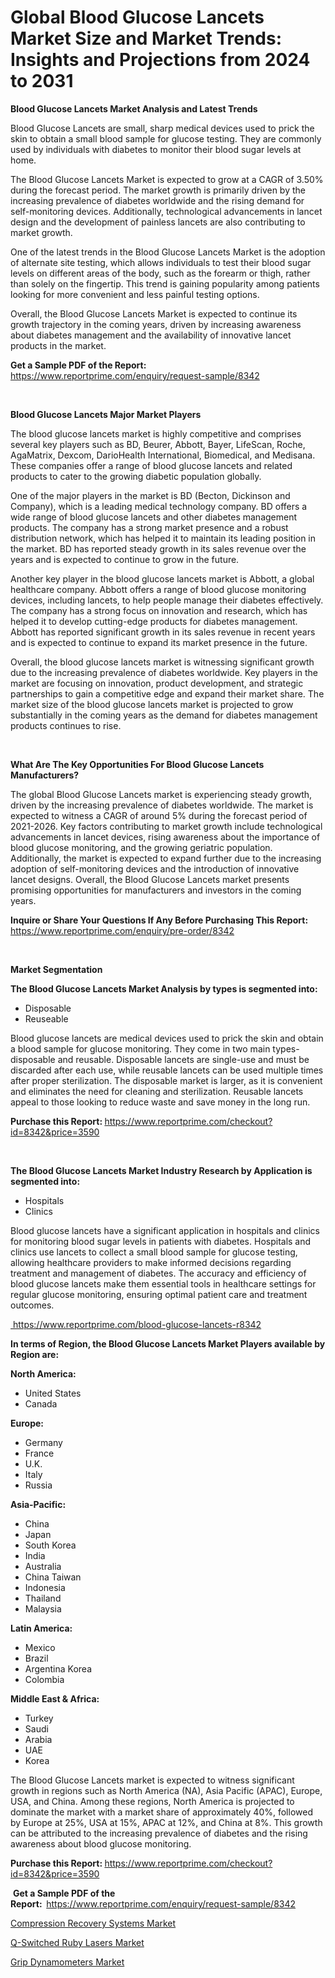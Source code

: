 <p><h1>Global Blood Glucose Lancets Market Size and Market Trends: Insights and Projections from 2024 to 2031</h1></p><p><strong>Blood Glucose Lancets Market Analysis and Latest Trends</strong></p>
<p><p>Blood Glucose Lancets are small, sharp medical devices used to prick the skin to obtain a small blood sample for glucose testing. They are commonly used by individuals with diabetes to monitor their blood sugar levels at home.</p><p>The Blood Glucose Lancets Market is expected to grow at a CAGR of 3.50% during the forecast period. The market growth is primarily driven by the increasing prevalence of diabetes worldwide and the rising demand for self-monitoring devices. Additionally, technological advancements in lancet design and the development of painless lancets are also contributing to market growth.</p><p>One of the latest trends in the Blood Glucose Lancets Market is the adoption of alternate site testing, which allows individuals to test their blood sugar levels on different areas of the body, such as the forearm or thigh, rather than solely on the fingertip. This trend is gaining popularity among patients looking for more convenient and less painful testing options.</p><p>Overall, the Blood Glucose Lancets Market is expected to continue its growth trajectory in the coming years, driven by increasing awareness about diabetes management and the availability of innovative lancet products in the market.</p></p>
<p><strong>Get a Sample PDF of the Report:&nbsp;</strong> <a href="https://www.reportprime.com/enquiry/request-sample/8342">https://www.reportprime.com/enquiry/request-sample/8342</a></p>
<p>&nbsp;</p>
<p><strong>Blood Glucose Lancets Major Market Players</strong></p>
<p><p>The blood glucose lancets market is highly competitive and comprises several key players such as BD, Beurer, Abbott, Bayer, LifeScan, Roche, AgaMatrix, Dexcom, DarioHealth International, Biomedical, and Medisana. These companies offer a range of blood glucose lancets and related products to cater to the growing diabetic population globally.</p><p>One of the major players in the market is BD (Becton, Dickinson and Company), which is a leading medical technology company. BD offers a wide range of blood glucose lancets and other diabetes management products. The company has a strong market presence and a robust distribution network, which has helped it to maintain its leading position in the market. BD has reported steady growth in its sales revenue over the years and is expected to continue to grow in the future.</p><p>Another key player in the blood glucose lancets market is Abbott, a global healthcare company. Abbott offers a range of blood glucose monitoring devices, including lancets, to help people manage their diabetes effectively. The company has a strong focus on innovation and research, which has helped it to develop cutting-edge products for diabetes management. Abbott has reported significant growth in its sales revenue in recent years and is expected to continue to expand its market presence in the future.</p><p>Overall, the blood glucose lancets market is witnessing significant growth due to the increasing prevalence of diabetes worldwide. Key players in the market are focusing on innovation, product development, and strategic partnerships to gain a competitive edge and expand their market share. The market size of the blood glucose lancets market is projected to grow substantially in the coming years as the demand for diabetes management products continues to rise.</p></p>
<p>&nbsp;</p>
<p><strong>What Are The Key Opportunities For Blood Glucose Lancets Manufacturers?</strong></p>
<p><p>The global Blood Glucose Lancets market is experiencing steady growth, driven by the increasing prevalence of diabetes worldwide. The market is expected to witness a CAGR of around 5% during the forecast period of 2021-2026. Key factors contributing to market growth include technological advancements in lancet devices, rising awareness about the importance of blood glucose monitoring, and the growing geriatric population. Additionally, the market is expected to expand further due to the increasing adoption of self-monitoring devices and the introduction of innovative lancet designs. Overall, the Blood Glucose Lancets market presents promising opportunities for manufacturers and investors in the coming years.</p></p>
<p><strong>Inquire or Share Your Questions If Any Before Purchasing This Report:</strong> <a href="https://www.reportprime.com/enquiry/pre-order/8342">https://www.reportprime.com/enquiry/pre-order/8342</a></p>
<p>&nbsp;</p>
<p><strong>Market Segmentation</strong></p>
<p><strong>The Blood Glucose Lancets Market Analysis by types is segmented into:</strong></p>
<p><ul><li>Disposable</li><li>Reuseable</li></ul></p>
<p><p>Blood glucose lancets are medical devices used to prick the skin and obtain a blood sample for glucose monitoring. They come in two main types- disposable and reusable. Disposable lancets are single-use and must be discarded after each use, while reusable lancets can be used multiple times after proper sterilization. The disposable market is larger, as it is convenient and eliminates the need for cleaning and sterilization. Reusable lancets appeal to those looking to reduce waste and save money in the long run.</p></p>
<p><strong>Purchase this Report:&nbsp;</strong><a href="https://www.reportprime.com/checkout?id=8342&price=3590">https://www.reportprime.com/checkout?id=8342&price=3590</a></p>
<p>&nbsp;</p>
<p><strong>The Blood Glucose Lancets Market Industry Research by Application is segmented into:</strong></p>
<p><ul><li>Hospitals</li><li>Clinics</li></ul></p>
<p><p>Blood glucose lancets have a significant application in hospitals and clinics for monitoring blood sugar levels in patients with diabetes. Hospitals and clinics use lancets to collect a small blood sample for glucose testing, allowing healthcare providers to make informed decisions regarding treatment and management of diabetes. The accuracy and efficiency of blood glucose lancets make them essential tools in healthcare settings for regular glucose monitoring, ensuring optimal patient care and treatment outcomes.</p></p>
<p><a href="https://www.reportprime.com/blood-glucose-lancets-r8342">&nbsp;https://www.reportprime.com/blood-glucose-lancets-r8342</a></p>
<p><strong>In terms of Region, the Blood Glucose Lancets Market Players available by Region are:</strong></p>
<p>
    <p> <strong> North America: </strong>
        <ul>
            <li>United States</li>
            <li>Canada</li>
        </ul>
        </p> 
    <p> <strong> Europe: </strong>
        <ul>
            <li>Germany</li>
            <li>France</li>
            <li>U.K.</li>
            <li>Italy</li>
            <li>Russia</li>
        </ul>
        </p> 
    <p> <strong> Asia-Pacific: </strong>
        <ul>
            <li>China</li>
            <li>Japan</li>
            <li>South Korea</li>
            <li>India</li>
            <li>Australia</li>
            <li>China Taiwan</li>
            <li>Indonesia</li>
            <li>Thailand</li>
            <li>Malaysia</li>
        </ul>
        </p> 
    <p> <strong> Latin America: </strong>
        <ul>
            <li>Mexico</li>
            <li>Brazil</li>
            <li>Argentina Korea</li>
            <li>Colombia</li>
        </ul>
        </p> 
    <p> <strong> Middle East & Africa: </strong>
        <ul>
            <li>Turkey</li>
            <li>Saudi</li>
            <li>Arabia</li>
            <li>UAE</li>
            <li>Korea</li>
        </ul>
    </p>
    </p>
<p><p>The Blood Glucose Lancets market is expected to witness significant growth in regions such as North America (NA), Asia Pacific (APAC), Europe, USA, and China. Among these regions, North America is projected to dominate the market with a market share of approximately 40%, followed by Europe at 25%, USA at 15%, APAC at 12%, and China at 8%. This growth can be attributed to the increasing prevalence of diabetes and the rising awareness about blood glucose monitoring.</p></p>
<p><strong>Purchase this Report: </strong><a href="https://www.reportprime.com/checkout?id=8342&price=3590">https://www.reportprime.com/checkout?id=8342&price=3590</a></p>
<p>&nbsp;<strong>Get a Sample PDF of the Report:&nbsp;&nbsp;</strong><a href="https://www.reportprime.com/enquiry/request-sample/8342">https://www.reportprime.com/enquiry/request-sample/8342</a></p>
<p><strong></strong></p>
<p><p><a href="https://github.com/yadanielu/Market-Research-Report-List-2/blob/main/compression-recovery-systems-market.md">Compression Recovery Systems Market</a></p><p><a href="https://medium.com/@jhydehele7/q-switched-ruby-lasers-market-size-by-type-694-nm-wavelength-755-nm-wavelength-others-by-product-757d84a70883">Q-Switched Ruby Lasers Market</a></p><p><a href="https://github.com/qrkceaah30/Market-Research-Report-List-2/blob/main/grip-dynamometers-market.md">Grip Dynamometers Market</a></p></p>